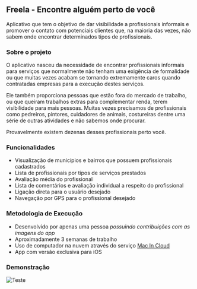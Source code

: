 ## Freela - Encontre alguém perto de você

Aplicativo que tem o objetivo de dar visibilidade a profissionais informais e promover o contato com potenciais clientes que, na maioria das vezes, não sabem onde encontrar determinados tipos de profissionais.

### Sobre o projeto

O aplicativo nasceu da necessidade de encontrar profissionais informais para serviços que normalmente não tenham uma exigência de formalidade ou que muitas vezes acabam se tornando extremamente caros quando contratadas empresas para a execução destes serviços.

Ele também proporciona pessoas que estão fora do mercado de trabalho, ou que queiram trabalhos extras para complementar renda, terem visibilidade para mais pessoas. Muitas vezes precisamos de profissionais como pedreiros, pintores, cuidadores de animais, costureiras dentre uma série de outras atividades e não sabemos onde procurar.

Provavelmente existem dezenas desses profissionais perto você.

### Funcionalidades

* Visualização de municípios e bairros que possuem profissionais cadastrados
* Lista de profissionais por tipos de serviços prestados
* Avaliação média do profissional
* Lista de comentários e avaliação individual a respeito do profissional
* Ligação direta para o usuário desejado
* Navegação por GPS para o profissional desejado

### Metodologia de Execução

* Desenvolvido por apenas uma pessoa _possuindo contribuições com as imagens do app_
* Aproximadamente 3 semanas de trabalho
* Uso de computador na nuvem através do serviço [Mac In Cloud](https://www.macincloud.com/)
* App com versão exclusiva para iOS

### Demonstração

![Teste](http://www.imperiumsoftware.com.br/img/H5.jpg)
